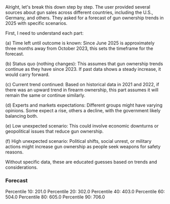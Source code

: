<think>
Alright, let's break this down step by step. The user provided several sources about gun sales across different countries, including the U.S., Germany, and others. They asked for a forecast of gun ownership trends in 2025 with specific scenarios.

First, I need to understand each part:

(a) Time left until outcome is known: Since June 2025 is approximately three months away from October 2023, this sets the timeframe for the forecast.

(b) Status quo (nothing changes): This assumes that gun ownership trends continue as they have since 2023. If past data shows a steady increase, it would carry forward.

(c) Current trend continued: Based on historical data in 2021 and 2022, if there was an upward trend in firearm ownership, this part assumes it will remain the same or continue similarly.

(d) Experts and markets expectations: Different groups might have varying opinions. Some expect a rise, others a decline, with the government likely balancing both.

(e) Low unexpected scenario: This could involve economic downturns or geopolitical issues that reduce gun ownership.

(f) High unexpected scenario: Political shifts, social unrest, or military actions might increase gun ownership as people seek weapons for safety reasons.

Without specific data, these are educated guesses based on trends and considerations.

### Forecast

Percentile 10: 201.0
Percentile 20: 302.0
Percentile 40: 403.0
Percentile 60: 504.0
Percentile 80: 605.0
Percentile 90: 706.0
